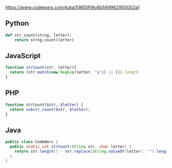 https://www.codewars.com/kata/5865918c6b569962950002a1

## Python
```python
def str_count(strng, letter):
    return strng.count(letter)
```

## JavaScript
```js
function strCount(str, letter){
  return (str.match(new RegExp(letter, "g")) || []).length
}
```

## PHP
```php
function strCount($str, $letter) {
  return substr_count($str, $letter);
}
```

## Java
```java
public class CodeWars {
  public static int strCount(String str, char letter) {
    return str.length() - str.replace(String.valueOf(letter), "").length();
  }
}
```